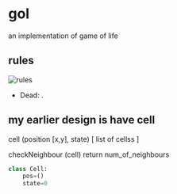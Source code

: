 # gol
an implementation of game of life

## rules
![rules](./images/GOL.png)

* Dead: .


## my earlier design is have cell

cell (position [x,y], state)
[ list of cellss ]

checkNeighbour (cell)
    return num_of_neighbours

```python
class Cell:
    pos=()
    state=0


```
